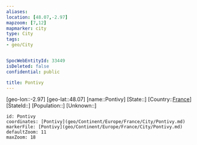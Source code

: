 ```yaml
---
aliases: 
location: [48.07,-2.97]
mapzoom: [7,12] 
mapmarker: city 
type: City
tags:
- geo/City


SpocWebEntityId: 33449
isDeleted: false
confidential: public

title: Pontivy
---
```

[geo-lon::-2.97]
[geo-lat::48.07]
[name::Pontivy]
[State::]
[Country::[France](geo/Continent/Europe/France.md)]
[StateId::]
[Population::]
[Unknown::]


```leaflet
id: Pontivy
coordinates: [Pontivy](geo/Continent/Europe/France/City/Pontivy.md)
markerFile: [Pontivy](geo/Continent/Europe/France/City/Pontivy.md)
defaultZoom: 11 
maxZoom: 18
```


